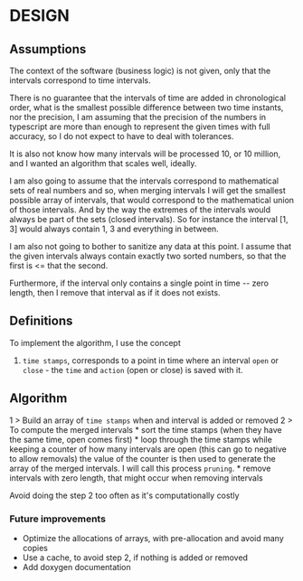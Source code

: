 # DESIGN

## Assumptions
The context of the software (business logic) is not given, only that the intervals correspond to time intervals.

There is no guarantee that the intervals of time are added in chronological order, what is the smallest possible difference between two time instants, nor the precision, I am assuming that the precision of the numbers in typescript are more than enough to represent the given times with full accuracy, so I do not expect to have to deal with tolerances.

It is also not know how many intervals will be processed 10, or 10 million, and I wanted an algorithm that scales
well, ideally.

I am also going to assume that the intervals correspond to mathematical sets of real numbers and so, when merging intervals I will get the smallest possible array of intervals, that would correspond to the mathematical union of those intervals. And by the way the extremes of the intervals would always be part of the sets (closed intervals).
So for instance the interval [1, 3] would always contain 1, 3 and everything in between.

I am also not going to bother to sanitize any data at this point. I assume that the given intervals always contain exactly two sorted numbers, so that the first is <= that the second.

Furthermore, if the interval only contains a single point in time -- zero length, then I remove that interval as if it does not exists.

## Definitions

To implement the algorithm, I use the concept
1) `time stamps`, corresponds to a point in time where an interval `open` or `close` - the `time` and `action` (open or close) is saved with it.

## Algorithm

1 > Build an array of `time stamps` when and interval is added or removed
2 > To compute the merged intervals
    * sort the time stamps (when they have the same time, open comes first)
    * loop through the time stamps while keeping a counter of how many intervals are open (this can go to negative to allow removals)
      the value of the counter is then used to generate the array of the merged intervals. I will call this process `pruning`.
    * remove intervals with zero length, that might occur when removing intervals  

Avoid doing the step 2 too often as it's computationally costly

### Future improvements
* Optimize the allocations of arrays, with pre-allocation and avoid many copies
* Use a cache, to avoid step 2, if nothing is added or removed
* Add doxygen documentation